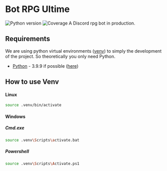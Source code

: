 # Bot RPG Ultime
![Python version](https://img.shields.io/badge/python-v3.9.9-blue?style=for-the-badge&logo=appveyor) ![Coverage](https://img.shields.io/badge/coverage-0%25-red?style=for-the-badge&logo=appveyor)
A Discord rpg bot in production.

## Requirements

We are using python virtual environments ([venv]) to simply the development of the project. So theoretically you only need Python.

- [Python] - 3.9.9 if possible ([here](https://www.python.org/ftp/python/3.9.9/))

## How to use Venv
#### Linux
```bash
source .venv/bin/activate
```
#### Windows
##### _Cmd.exe_
```bash
source .venv\Scripts\activate.bat
```
##### _Powershell_
```bash
source .venv\Scripts\Activate.ps1
```

[Python]: <https://www.python.org/>
[venv]: <https://docs.python.org/3/library/venv.html>
